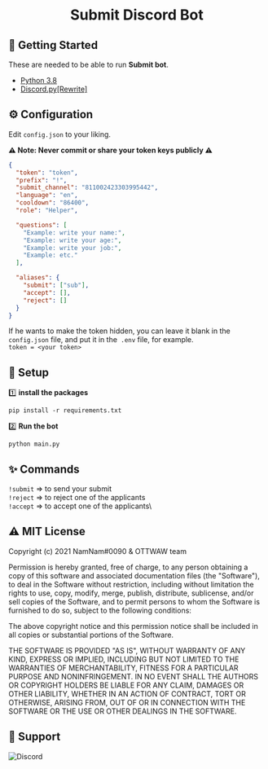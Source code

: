 <h1 align="center">
  Submit Discord Bot
  <br>
</h1>


## 🚀 Getting Started

These are needed to be able to run **Submit bot**.

- [Python 3.8](https://www.python.org/)
- [Discord.py[Rewrite]](https://github.com/Rapptz/discord.py/tree/rewrite)

## ⚙️ Configuration

Edit `config.json` to your liking.

**⚠️ Note: Never commit or share your token keys publicly ⚠️**

```json
{
  "token": "token", 
  "prefix": "!",
  "submit_channel": "811002423303995442",
  "language": "en",
  "cooldown": "86400",
  "role": "Helper",

  "questions": [
    "Example: write your name:",
    "Example: write your age:",
    "Example: write your job:",
    "Example: etc."
  ],

  "aliases": {
    "submit": ["sub"],
    "accept": [],
    "reject": []
  }
}
```

If he wants to make the token hidden, you can leave it blank in the `config.json` file, and put it in the` .env` file, for example.\
`token = <your token>`

## 🤝 Setup

1️⃣ **install the packages**
```shell
pip install -r requirements.txt
```
2️⃣ **Run the bot**
```shell
python main.py
```

## ✨ Commands

`!submit` => to send your submit\
`!reject` => to reject one of the applicants\
`!accept` => to accept one of the applicants\

## ⚠ MIT License

Copyright (c) 2021 NamNam#0090 & OTTWAW team

Permission is hereby granted, free of charge, to any person obtaining a copy
of this software and associated documentation files (the "Software"), to deal
in the Software without restriction, including without limitation the rights
to use, copy, modify, merge, publish, distribute, sublicense, and/or sell
copies of the Software, and to permit persons to whom the Software is
furnished to do so, subject to the following conditions:

The above copyright notice and this permission notice shall be included in all
copies or substantial portions of the Software.

THE SOFTWARE IS PROVIDED "AS IS", WITHOUT WARRANTY OF ANY KIND, EXPRESS OR
IMPLIED, INCLUDING BUT NOT LIMITED TO THE WARRANTIES OF MERCHANTABILITY,
FITNESS FOR A PARTICULAR PURPOSE AND NONINFRINGEMENT. IN NO EVENT SHALL THE
AUTHORS OR COPYRIGHT HOLDERS BE LIABLE FOR ANY CLAIM, DAMAGES OR OTHER
LIABILITY, WHETHER IN AN ACTION OF CONTRACT, TORT OR OTHERWISE, ARISING FROM,
OUT OF OR IN CONNECTION WITH THE SOFTWARE OR THE USE OR OTHER DEALINGS IN THE
SOFTWARE.

## 🔖 Support

![Discord](https://img.shields.io/discord/654423706294026270) 
